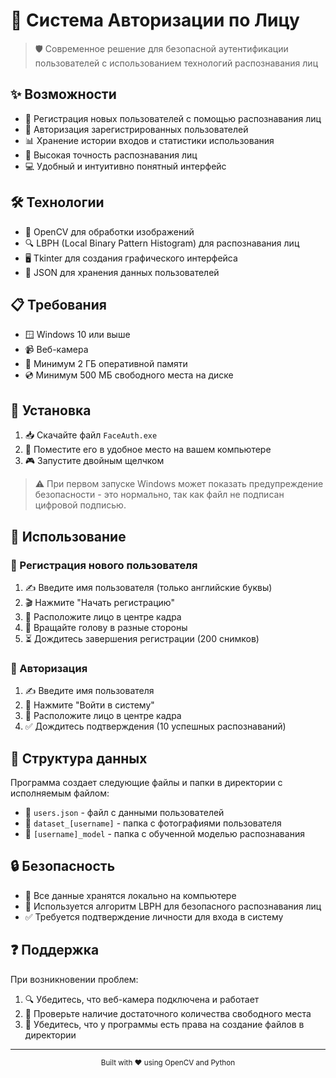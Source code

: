 # 👤 Система Авторизации по Лицу

> 🛡️ Современное решение для безопасной аутентификации пользователей с использованием технологий распознавания лиц

## ✨ Возможности

- 📝 Регистрация новых пользователей с помощью распознавания лиц
- 🔐 Авторизация зарегистрированных пользователей
- 📊 Хранение истории входов и статистики использования
- 🎯 Высокая точность распознавания лиц
- 💻 Удобный и интуитивно понятный интерфейс

## 🛠️ Технологии

- 📸 OpenCV для обработки изображений
- 🔍 LBPH (Local Binary Pattern Histogram) для распознавания лиц
- 🖥️ Tkinter для создания графического интерфейса
- 💾 JSON для хранения данных пользователей

## 📋 Требования

- 🪟 Windows 10 или выше
- 📹 Веб-камера
- 💾 Минимум 2 ГБ оперативной памяти
- 💿 Минимум 500 МБ свободного места на диске

## 🚀 Установка

1. 📥 Скачайте файл `FaceAuth.exe`
2. 📁 Поместите его в удобное место на вашем компьютере
3. 🎮 Запустите двойным щелчком

> ⚠️ При первом запуске Windows может показать предупреждение безопасности - это нормально, так как файл не подписан цифровой подписью.

## 📖 Использование

### 📝 Регистрация нового пользователя

1. ✍️ Введите имя пользователя (только английские буквы)
2. 🎬 Нажмите "Начать регистрацию"
3. 👤 Расположите лицо в центре кадра
4. 🔄 Вращайте голову в разные стороны
5. ⏳ Дождитесь завершения регистрации (200 снимков)

### 🔐 Авторизация

1. ✍️ Введите имя пользователя
2. 🚪 Нажмите "Войти в систему"
3. 👤 Расположите лицо в центре кадра
4. ✅ Дождитесь подтверждения (10 успешных распознаваний)

## 📁 Структура данных

Программа создает следующие файлы и папки в директории с исполняемым файлом:

- 📄 `users.json` - файл с данными пользователей
- 📁 `dataset_[username]` - папка с фотографиями пользователя
- 📂 `[username]_model` - папка с обученной моделью распознавания

## 🔒 Безопасность

- 💾 Все данные хранятся локально на компьютере
- 🔐 Используется алгоритм LBPH для безопасного распознавания лиц
- ✅ Требуется подтверждение личности для входа в систему

## ❓ Поддержка

При возникновении проблем:
1. 🔍 Убедитесь, что веб-камера подключена и работает
2. 💾 Проверьте наличие достаточного количества свободного места
3. 🔑 Убедитесь, что у программы есть права на создание файлов в директории

---
<div align="center">
  <sub>Built with ❤️ using OpenCV and Python</sub>
</div> 
